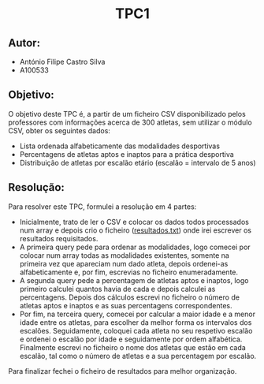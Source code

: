 <h1 align="center"> TPC1</h1>

## Autor:
- António Filipe Castro Silva
- A100533

## Objetivo:

O objetivo deste TPC é, a partir de um ficheiro CSV disponibilizado pelos professores com informações acerca de 300 atletas, sem utilizar o módulo CSV, obter os seguintes dados:
- Lista ordenada alfabeticamente das modalidades desportivas
- Percentagens de atletas aptos e inaptos para a prática desportiva
- Distribuição de atletas por escalão etário (escalão = intervalo de 5 anos)

## Resolução:

Para resolver este TPC, formulei a resolução em 4 partes:

- Inicialmente, trato de ler o CSV e colocar os dados todos processados num array e depois crio o ficheiro ([resultados.txt](https://github.com/AntonioSilva03/PL2024/blob/main/TP1/resultados.txt)) onde irei escrever os resultados requisitados.
- A primeira query pede para ordenar as modalidades, logo comecei por colocar num array todas as modalidades existentes, somente na primeira vez que apareciam num
dado atleta, depois ordenei-as alfabeticamente e, por fim, escrevias no ficheiro enumeradamente.
- A segunda query pede a percentagem de atletas aptos e inaptos, logo primeiro calculei quantos havia de cada e depois calculei as percentagens. Depois dos cálculos escrevi no ficheiro o número de atletas aptos e inaptos e as suas percentagens correspondentes.
- Por fim, na terceira query, comecei por calcular a maior idade e a menor idade entre os atletas, para escolher da melhor forma os intervalos dos escalões. Seguidamente, coloquei cada atleta no seu respetivo escalão e ordenei o escalão por idade e seguidamente por ordem alfabética. Finalmente escrevi no ficheiro o nome dos atletas que estão em cada escalão, tal como o número de atletas e a sua percentagem por escalão.

Para finalizar fechei o ficheiro de resultados para melhor organização.
